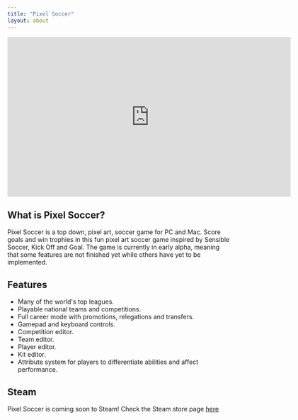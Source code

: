 ```yaml
---
title: "Pixel Soccer"
layout: about
---
```

<!-- 16:9 aspect ratio -->
<div class="embed-responsive embed-responsive-16by9">
  <iframe width="640" height="360" src="https://www.youtube.com/embed/H47IjiQBbeY" frameborder="0"></iframe>
</div>


<h2>What is Pixel Soccer?</h2>


Pixel Soccer is a top down, pixel art, soccer game for PC and Mac. Score goals and win trophies in this fun pixel art soccer game inspired by Sensible Soccer, Kick Off and Goal. The game is currently in early alpha, meaning that some features are not finished yet while others have yet to be implemented. 


<h2>Features</h2>

<ul>
<li>Many of the world's top leagues.</li>
<li>Playable national teams and competitions.</li>
<li>Full career mode with promotions, relegations and transfers.</li>
<li>Gamepad and keyboard controls.</li>  
<li>Competition editor.</li>
<li>Team editor.</li>
<li>Player editor.</li>
<li>Kit editor.</li>
<li>Attribute system for players to differentiate abilities and affect performance.</li>
</ul>

<h2>Steam</h2>
Pixel Soccer is coming soon to Steam!
Check the Steam store page <a href="http://store.steampowered.com/app/347700/Pixel_Soccer" title="Coming Soon To Steam">here</a>
